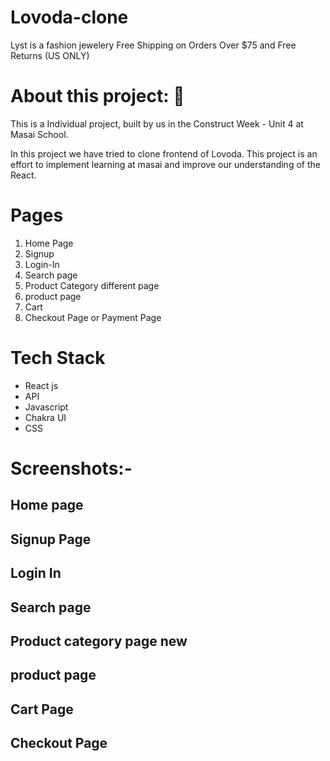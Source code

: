  # Lovoda-clone
Lyst is a fashion jewelery Free Shipping on Orders Over $75 and Free Returns (US ONLY)

# About this project: 🙌
This is a Individual project, built by us in the Construct Week - Unit 4 at Masai School.

In this project we have tried to clone frontend of Lovoda. This project is an effort to implement learning at masai and
improve our understanding of the React.
 
 
 # Pages 
1. Home Page
2. Signup
3. Login-In
4. Search page
5. Product Category different page
6. product page
7. Cart
8. Checkout Page or Payment Page

# Tech Stack
* React js
* API
* Javascript
* Chakra UI
* CSS

# Screenshots:-

##   Home page 
 
##  Signup Page
 
## Login In
 
## Search page
 
## Product category page new

## product page
  
## Cart Page
  
## Checkout Page
  

 
 

